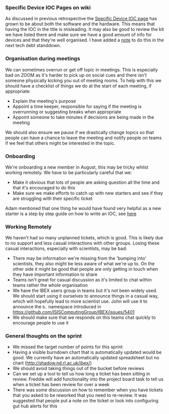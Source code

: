 ### Specific Device IOC Pages on wiki

As discussed in previous retrospective the [Specific Device IOC page](https://github.com/ISISComputingGroup/ibex_developers_manual/wiki/Specific-Device-IOC) has grown to be about both the software and the hardware. This means that having the IOC in the title is misleading. It may also be good to review the kit we have listed there and make sure we have a good amount of info for devices and that they're well organised. I have added a [note](https://github.com/ISISComputingGroup/ibex_developers_manual/wiki/Technical-Debt-Stand-down) to do this in the next tech debt standdown.

### Organisation during meetings

We can sometimes overrun or get off topic in meetings. This is especially bad on ZOOM as it's harder to pick up on social cues and there isn't someone physically kicking you out of meeting rooms. To help with this we should have a checklist of things we do at the start of each meeting, if appropriate:
* Explain the meeting's purpose
* Appoint a time keeper, responsible for saying if the meeting is overrunning or suggesting breaks when appropriate
* Appoint someone to take minutes if decisions are being made in the meeting

We should also ensure we pause if we drastically change topics so that people can have a chance to leave the meeting and notify people on teams if we feel that others might be interested in the topic.

### Onboarding

We're onboarding a new member in August, this may be tricky whilst working remotely. We have to be particularly careful that we:
* Make it obvious that lots of people are asking question all the time and that it's encouraged to do this
* Make sure we make efforts to catch up with new starters and see if they are struggling with their specific ticket

Adam mentioned that one thing he would have found very helpful as a new starter is a step by step guide on how to write an IOC, see [here](https://github.com/ISISComputingGroup/IBEX/issues/5435)

### Working Remotely

We haven't had so many unplanned tickets, which is good. This is likely due to no support and less casual interactions with other groups. Losing these casual interactions, especially with scientists, may be bad:
* There may be information we're missing from the 'bumping into' scientists, they also might be less aware of what we're up to. On the other side it might be good that people are only getting in touch when they have important information to share
* Teams isn't great for casual discussion as it's limited to chat within teams rather the whole organisation
* We have the IBEX users group in teams but it's not been widely used. We should start using it ourselves to announce things in a casual way, which will hopefully lead to more scientist use. John will use it to announce the `b.` namespace introduced in https://github.com/ISISComputingGroup/IBEX/issues/5401
* We should make sure that we responds on this teams chat quickly to encourage people to use it

### General thoughts on the sprint

* We missed the target number of points for this sprint
* Having a visible burndown chart that is automatically updated would be good. We currently have an automatically updated spreadsheet but no chart (http://shadow.nd.rl.ac.uk/ibex/)
* We should avoid taking things out of the bucket before reviews
* Can we set up a tool to tell us how long a ticket has been sitting in review. Freddie will add functionality into the project board task to tell us when a ticket has been review for over a week
* There was some discussion on how to remember when you have tickets that you asked to be reworked that you need to re-review. It was suggested that people put a note on the ticket or look into configuring gut hub alerts for this
